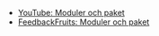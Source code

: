 - [YouTube: Moduler och paket][yt]
- [FeedbackFruits: Moduler och paket][fbf]

[yt]: https://youtu.be/D_iTcOGDncY
[fbf]: https://eu.feedbackfruits.com/courses/activity-course/2095dba0-14b0-4d3b-a562-8bf2ac2ecb62
